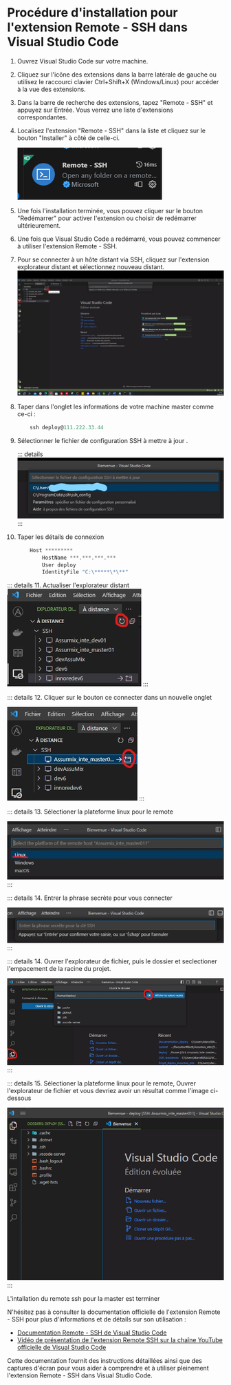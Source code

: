 # Procédure d'installation pour l'extension Remote - SSH dans Visual Studio Code

1. Ouvrez Visual Studio Code sur votre machine.

2. Cliquez sur l'icône des extensions dans la barre latérale de gauche ou utilisez le raccourci clavier Ctrl+Shift+X (Windows/Linux) pour accéder à la vue des extensions.

3. Dans la barre de recherche des extensions, tapez "Remote - SSH" et appuyez sur Entrée. Vous verrez une liste d'extensions correspondantes.

4. Localisez l'extension "Remote - SSH" dans la liste et cliquez sur le bouton "Installer" à côté de celle-ci.
   
   ![An image](images\remotessh1.PNG)

5. Une fois l'installation terminée, vous pouvez cliquer sur le bouton "Redémarrer" pour activer l'extension ou choisir de redémarrer ultérieurement.

6. Une fois que Visual Studio Code a redémarré, vous pouvez commencer à utiliser l'extension Remote - SSH.

7. Pour se connecter à un hôte distant via SSH, cliquez sur l'extension explorateur distant et sélectionnez nouveau distant.
![An image](images\remotessh2.jpg)

8. Taper dans l'onglet les informations de votre machine master comme ce-ci : 
    ```js
        ssh deploy@111.222.33.44
    ```


9. Sélectionner le fichier de configuration SSH à mettre à jour .

    ::: details 
      ![An image](images\remotessh3.jpg)
    :::
  

10. Taper les détails de connexion
    ```js
        Host *********
            HostName ***.***.***.***
            User deploy
            IdentityFile "C:\*****\*\**"
    ```

::: details 11. Actualiser l'explorateur distant
![An image](images\remotessh5.jpg)
:::

::: details 12. Cliquer sur le bouton ce connecter dans un nouvelle onglet 

![An image](images\remotessh6.jpg)
:::

::: details 13. Sélectioner la plateforme linux pour le remote

![An image](images\remotessh7.jpg)
:::

::: details 14. Entrer la phrase secrète pour vous connecter

![An image](images\remotessh8.png)
:::

::: details 14. Ouvrer l'explorateur de fichier, puis le dossier et seclectioner l'empacement de la racine du projet.

![An image](images\remotessh9.jpg)
:::

    
::: details 15. Sélectioner la plateforme linux pour le remote, Ouvrer l'explorateur de fichier  et vous devriez avoir un résultat comme l'image ci-dessous

![An image](images\remotessh10.png)
:::

L'intallation du remote ssh pour la master est terminer 

N'hésitez pas à consulter la documentation officielle de l'extension Remote - SSH pour plus d'informations et de détails sur son utilisation :

- [Documentation Remote - SSH de Visual Studio Code](https://code.visualstudio.com/docs/remote/ssh)
- [Vidéo de présentation de l'extension Remote SSH sur la chaîne YouTube officielle de Visual Studio Code](https://www.youtube.com/watch?v=rh1Ag41J6IA)

Cette documentation fournit des instructions détaillées ainsi que des captures d'écran pour vous aider à comprendre et à utiliser pleinement l'extension Remote - SSH dans Visual Studio Code.